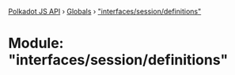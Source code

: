 [Polkadot JS API](../README.md) › [Globals](../globals.md) › ["interfaces/session/definitions"](_interfaces_session_definitions_.md)

# Module: "interfaces/session/definitions"


